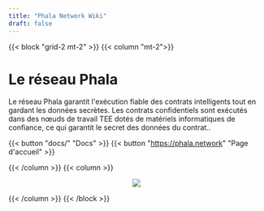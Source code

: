 ```yaml
---
title: "Phala Network Wiki"
draft: false
---
```


{{< block "grid-2 mt-2" >}}
{{< column "mt-2">}}

# Le réseau Phala

Le réseau Phala garantit l'exécution fiable des contrats intelligents tout en gardant les données secrètes. Les contrats confidentiels sont exécutés dans des nœuds de travail TEE dotés de matériels informatiques de confiance, ce qui garantit le secret des données du contrat..

{{< button "docs/" "Docs" >}} {{< button "https://phala.network" "Page d'accueil" >}}

{{< /column >}}
{{< column >}}

<div style="text-align: center">
    <img src="/images/logo-phala-grn.png" style="max-height: 300px">
</div>

{{< /column >}}
{{< /block >}}
